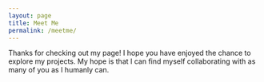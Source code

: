 ```yaml
---
layout: page
title: Meet Me
permalink: /meetme/
---
```

Thanks for checking out my page! I hope you have enjoyed the chance to explore my projects. My hope is that I can find myself collaborating with as many of you as I humanly can.


